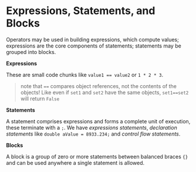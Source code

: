 # Expressions, Statements, and Blocks

Operators may be used in building expressions, which compute values; expressions are the core components of statements; statements may be grouped into blocks.

**Expressions**

These are small code chunks like `value1 == value2` or `1 * 2 * 3`.

> note that `==` compares object references, not the contents of the objects! Like even if `set1` and `set2` have the same objects, `set1==set2` will return `False`

**Statements**

A statement comprises expressions and forms a complete unit of execution, these terminate with a `;`. We have *expressions statements*, *declaration statements* like `double aValue = 8933.234;` and *control flow statements*.

**Blocks**

A block is a group of zero or more statements between balanced braces `{}` and can be used anywhere a single statement is allowed.